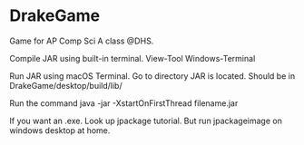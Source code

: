 # DrakeGame
Game for AP Comp Sci A class @DHS. 

Compile JAR using built-in terminal. View-Tool Windows-Terminal

Run JAR using macOS Terminal. Go to directory JAR is located. Should be in DrakeGame/desktop/build/lib/

Run the command java -jar -XstartOnFirstThread filename.jar

If you want an .exe. Look up jpackage tutorial. But run jpackageimage on windows desktop at home. 
